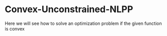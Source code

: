 # Convex-Unconstrained-NLPP
Here we will see how to solve an optimization problem if the given function is convex
